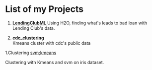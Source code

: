 # List of my Projects

1. [**LendingClubML** ](https://github.com/yusuzech/machine-learning-projects/blob/master/LendingClubML.ipynb)
  Using H2O, finding what's leads to bad loan with Lending Club's data.

1. [**cdc_clustering**](https://github.com/yusuzech/machine-learning-projects/blob/master/cdc_clustering/homework.md)  
  Kmeans cluster with cdc's public data
  
1.Clustering [svm](https://github.com/yusuzech/machine-learning-projects/blob/master/clustering/iris_svm.ipynb);[kmeans](https://github.com/yusuzech/machine-learning-projects/blob/master/clustering/Kmeans%20Cluster%20Iris.ipynb)

  Clustering with Kmeans and svm on iris dataset.

